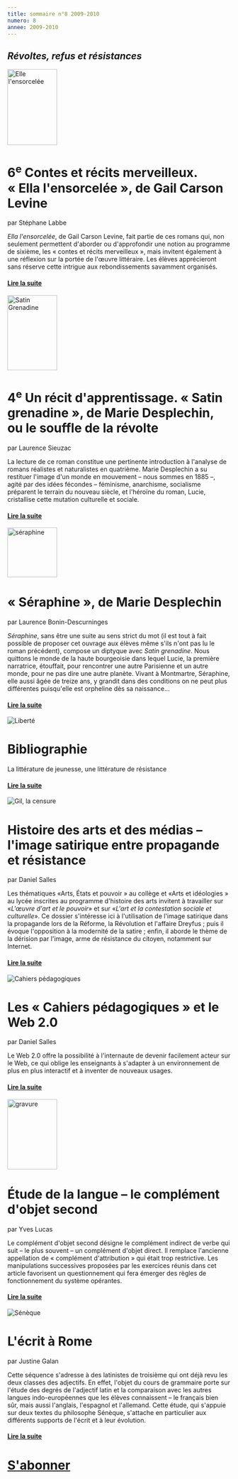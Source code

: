 ```yaml
---
title: sommaire n°8 2009-2010
numero: 8
annee: 2009-2010
---
```

<h2><em>Révoltes, refus et résistances</em></h2>
<div class="article">
<img src="/pages/static/sommaires/images/1_levine_ella_l_ensorcelee.jpg" alt="Elle l'ensorcelée" width="112" height="171" class="image" />
<h1>6<sup>e</sup> Contes et récits merveilleux. « Ella l'ensorcelée », de Gail Carson Levine</h1>
<p>par Stéphane Labbe</p>
<p class="aligner"><em>Ella l'ensorcelée</em>, de Gail Carson Levine, fait partie de ces romans qui, non seulement permettent d'aborder ou d'approfondir une notion au programme de sixième, les « contes et récits merveilleux », mais invitent également à une réflexion sur la portée de l'œuvre littéraire. Les élèves apprécieront sans réserve cette intrigue aux rebondissements savamment organisés. </p>
<h4><a href="/articles">Lire la suite </a></h4>
</div>
<div class="article">
<img src="/pages/static/sommaires/images/2_desplechin_satin_grenadine.jpg" alt="Satin Grenadine" width="112" height="169" class="image" />
<h1>4<sup>e</sup> Un récit d'apprentissage. « Satin grenadine », de Marie Desplechin, ou le souffle de la révolte</h1>
<p>par Laurence Sieuzac</p>
<p class="aligner">La lecture de ce roman constitue une pertinente introduction à l'analyse de romans réalistes et naturalistes en quatrième. Marie Desplechin a su restituer l'image d'un monde en mouvement – nous sommes en 1885 –, agité par des idées fécondes – féminisme, anarchisme, socialisme préparent le terrain du nouveau siècle, et l'héroïne du roman, Lucie, cristallise cette mutation culturelle et sociale.</p>
<h4><a href="/articles">Lire la suite </a></h4>
</div>
<div class="article">

<img src="/pages/static/sommaires/images/3_desplechin_seraphine.jpg" alt="séraphine" width="112" class="image" />
<h1>« Séraphine », de Marie Desplechin</h1>
<p>par Laurence Bonin-Descurninges</p>
<p class="aligner"><em>Séraphine</em>, sans être une suite au sens strict du mot (il est tout à fait possible de proposer cet ouvrage aux élèves même s'ils n'ont pas lu le roman précédent), compose un diptyque avec <em>Satin grenadine</em>. Nous quittons le monde de la haute bourgeoisie dans lequel Lucie, la première narratrice, étouffait, pour rencontrer une autre Parisienne et un autre monde, pour ne pas dire une autre planète. Vivant à Montmartre, Séraphine, elle aussi âgée de treize ans, y grandit dans des conditions on ne  peut plus différentes puisqu'elle est orpheline dès sa naissance...</p>
<h4><a href="/articles">Lire la suite </a></h4>
</div>
<div class="article">

<img src="/pages/static/sommaires/images/4_liberte.jpg" alt="Liberté" class="image" />
<h1>Bibliographie</h1>
<p></p>
<p class="aligner">La littérature de jeunesse, une littérature de résistance</p>
<h4><a href="4_litt_de_jeunesse_litt_de_resistance.html">Lire la </a><a href="/articles">suite </a></h4>
</div>
<div class="article">

<img src="/pages/static/sommaires/images/5_gill_censure.jpg" alt="Gil, la censure" class="image" />
<h1>Histoire des arts et des médias – l'image satirique entre propagande et résistance</h1>
<p>par Daniel Salles</p>
<p class="aligner">Les thématiques «Arts, États et pouvoir » au collège et «Arts et idéologies » au lycée inscrites au programme d'histoire des arts invitent à travailler sur «<em>L'œuvre d'art et le pouvoir</em>» et sur «<em>L'art et la contestation sociale et culturelle</em>». Ce dossier s'intéresse ici à l'utilisation de l'image satirique dans la propagande lors de la Réforme, la Révolution et l'affaire Dreyfus ; puis il évoque l'opposition à la modernité de la satire ; enfin, il aborde le thème de la dérision par l'image, arme de résistance du citoyen, notamment sur Internet.</p>
<h4><a href="/articles">Lire la suite </a></h4>
</div>
<div class="article">

<img src="/pages/static/sommaires/images/6_cahiers.jpg" alt="Cahiers pédagogiques" class="image" />
<h1>Les « Cahiers pédagogiques » et le Web 2.0</h1>
<p>par Daniel Salles</p>
<p class="aligner">Le Web 2.0 offre la possibilité à l'internaute de devenir facilement acteur sur le Web, ce qui oblige les enseignants à s'adapter à un environnement de plus en plus interactif et à inventer de nouveaux usages.</p>
<h4><a href="/articles">Lire la suite </a></h4>
</div>
<div class="article">

<img src="/pages/static/sommaires/images/7_objet.jpg" alt="gravure" width="112" height="158" class="image"/>
<h1>Étude de la langue – le complément d'objet second</h1>
<p>par Yves Lucas</p>
<p class="aligner">Le complément d'objet second désigne le complément indirect de verbe qui suit – le plus souvent – un complément d'objet direct. Il remplace l'ancienne appellation de « complément d'attribution » qui était trop restrictive. Les manipulations successives proposées par les exercices réunis dans cet article favorisent un questionnement qui fera émerger des règles de fonctionnement du système opérantes.
</p>
<h4><a href="/articles">Lire la suite </a></h4>
</div>
<div class="article">

<img src="/pages/static/sommaires/images/8_seneque.jpg" alt="Sénèque" class="image"/>
<h1>L'écrit à Rome</h1>
<p>par Justine Galan</p>
<p class="aligner">Cette séquence s'adresse à des latinistes de troisième qui ont déjà revu les deux classes des adjectifs. En effet, l'objet du cours de grammaire porte sur l'étude des degrés de l'adjectif latin et la comparaison avec les autres langues indo-européennes que les élèves connaissent – le français bien sûr, mais aussi l'anglais, l'espagnol et l'allemand. Cette étude, qui s'appuie sur deux textes du philosophe Sénèque, s'attache en particulier aux différents supports de l'écrit et à leur évolution.</p>
<h4><a href="/articles">Lire la suite </a></h4>
</div>
<h1 class="dessous_centre"><a href="/articles" target="_top">S'abonner</a></h1>
